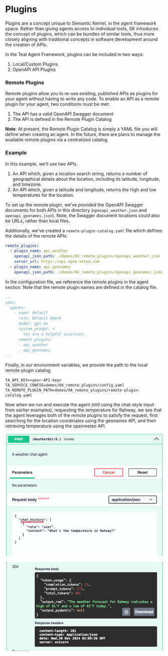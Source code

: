 # Plugins
Plugins are a concept unique to Semantic Kernel, in the agent framework space.
Rather than giving agents access to individual tools, SK introduces the concept
of plugins, which can be bundles of similar tools, thus more closely aligning
with traditional concepts in software development around the creation of APIs.

In the Teal Agent Framework, plugins can be included in two ways:

1. Local/Custom Plugins
2. OpenAPI API Plugins

### Remote Plugins
Remote plugins allow you to re-use existing, published APIs as plugins for your
agent without having to write any code. To enable an API as a remote plugin for
your agent, two conditions must be met:

1. The API has a valid OpenAPI Swagger document
2. The API is defined in the Remote Plugin Catalog

**Note**: At present, the Remote Plugin Catalog is simply a YAML file you will
define when creating an agent. In the future, there are plans to manage the
available remote plugins via a centralized catalog.

### Example
In this example, we'll use two APIs.

1. An API which, given a location search string, returns a number of
   geographical details about the location, including its latitude, longitude,
   and timezone.
2. An API which, given a latitude and longitude, returns the high and low
   temperatures for the location.

To set up the remote plugin, we've provided the OpenAPI Swagger documents for
both APIs in this directory (`openapi_weather.json` and
`openapi_geonames.json`). Note, the Swagger document locations could also be
URLs, rather than local files.

Additionally, we've created a `remote-plugin-catalog.yaml` file which defines
the details of the remote APIs.

```yaml
remote_plugins:
  - plugin_name: api_weather
    openapi_json_path: ./demos/04_remote_plugins/openapi_weather.json
    server_url: https://api.open-meteo.com
  - plugin_name: api_geonames
    openapi_json_path: ./demos/04_remote_plugins/openapi_geonames.json
```

In the configuration file, we reference the remote plugins in the agent section.
Note that the remote plugin names are defined in the catalog file.

```yaml
...
spec:
  agents:
    - name: default
      role: Default Agent
      model: gpt-4o
      system_prompt: >
        You are a helpful assistant.
      remote_plugins:
      - api_weather
      - api_geonames
...
```

Finally, in our environment variables, we provide the path to the local remote
plugin catalog.

```text
TA_API_KEY=<your-API-key>
TA_SERVICE_CONFIG=demos/04_remote_plugins/config.yaml
TA_REMOTE_PLUGIN_PATH=demos/04_remote_plugins/remote-plugin-catalog.yaml
```

Now when we run and execute the agent (still using the chat-style input from
earlier examples), requesting the temperature for Rahway, we see that the agent
leverages both of the remote plugins to satisfy the request, first searching for
the location coordinates using the geonames API, and then retrieving temperature
using the openmeteo API.

![Request](../../assets/demo-4-1.png)

![Response](../../assets/demo-4-2.png)

